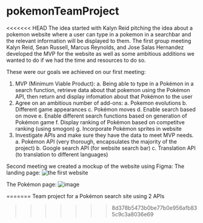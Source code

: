 # pokemonTeamProject
<<<<<<< HEAD
The idea started with Kalyn Reid pitching the idea about a pokemon website where a user can type in a pokemon in a searchbar and the relevant information will be displayed to them.
The first group meeting Kalyn Reid, Sean Russell, Marcus Reynolds, and Jose Salas Hernandez developed the MVP for the website as well as some ambitious additions we wanted to do if we had the time and resources to do so.

These were our goals we achieved on our first meeting:
  1. MVP (Minimum Viable Product):
    a. Being able to type in a Pokémon in a search function, retrieve data about that pokemon using the Pokémon API, then return and display infomation about that Pokémon to the          user
  2. Agree on an ambitious number of add-ons:
    a. Pokemon evolutions
    b. Different game appearances
    c. Pokémon moves
    d. Enable search based on move
    e. Enable different search functions based on generation of Pokémon game
    f. Display ranking of Pokémon based on competitve ranking (using smogon)
    g. Incorporate Pokémon sprites in website
  3. Investigate APIs and make sure they have the data to meet MVP needs.
    a. Pokémon API (very thorough, encapsulates the majority of the project)
    b. Google search API (for website search bar)
    c. Translation API (to translation to different languages)
    
Second meeting we created a mockup of the website using Figma:
  The landing page:
    ![the first website](./developmentProcess/landingPage.PNG)
  
  The Pokémon page:
![image](https://user-images.githubusercontent.com/82774738/125010273-10787280-e01b-11eb-9f74-0e6b2ddb4318.png)

  

=======
Team project for a Pokémon search site using 2 APIs
>>>>>>> 8d378b5473b0be77b0e956afb835c9c3a8036e69
